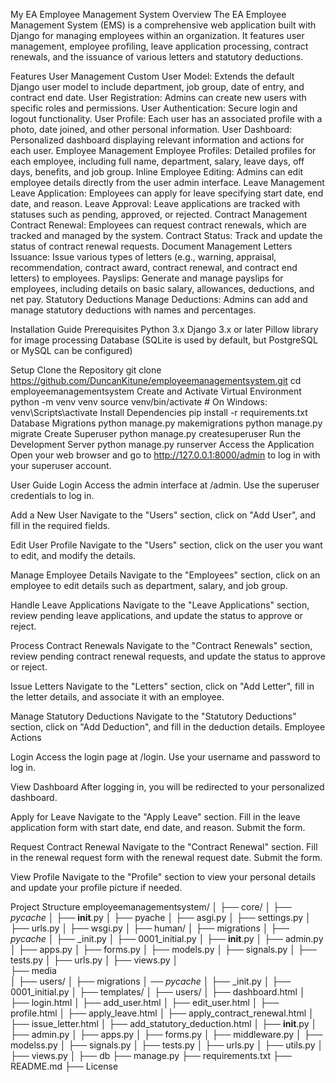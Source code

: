 My EA Employee Management System
Overview
The EA Employee Management System (EMS) is a comprehensive web application built with Django for managing employees within an organization. It features user management, employee profiling, leave application processing, contract renewals, and the issuance of various letters and statutory deductions.

Features
User Management
Custom User Model: Extends the default Django user model to include department, job group, date of entry, and contract end date.
User Registration: Admins can create new users with specific roles and permissions.
User Authentication: Secure login and logout functionality.
User Profile: Each user has an associated profile with a photo, date joined, and other personal information.
User Dashboard: Personalized dashboard displaying relevant information and actions for each user.
Employee Management
Employee Profiles: Detailed profiles for each employee, including full name, department, salary, leave days, off days, benefits, and job group.
Inline Employee Editing: Admins can edit employee details directly from the user admin interface.
Leave Management
Leave Application: Employees can apply for leave specifying start date, end date, and reason.
Leave Approval: Leave applications are tracked with statuses such as pending, approved, or rejected.
Contract Management
Contract Renewal: Employees can request contract renewals, which are tracked and managed by the system.
Contract Status: Track and update the status of contract renewal requests.
Document Management
Letters Issuance: Issue various types of letters (e.g., warning, appraisal, recommendation, contract award, contract renewal, and contract end letters) to employees.
Payslips: Generate and manage payslips for employees, including details on basic salary, allowances, deductions, and net pay.
Statutory Deductions
Manage Deductions: Admins can add and manage statutory deductions with names and percentages.

Installation Guide
Prerequisites
Python 3.x
Django 3.x or later
Pillow library for image processing
Database (SQLite is used by default, but PostgreSQL or MySQL can be configured)

Setup
Clone the Repository git clone https://github.com/DuncanKitune/employeemanagementsystem.git cd employeemanagementsystem
Create and Activate Virtual Environment python -m venv venv source venv/bin/activate # On Windows: venv\Scripts\activate
Install Dependencies pip install -r requirements.txt
Database Migrations python manage.py makemigrations python manage.py migrate
Create Superuser python manage.py createsuperuser
Run the Development Server python manage.py runserver
Access the Application Open your web browser and go to http://127.0.0.1:8000/admin to log in with your superuser account.

User Guide
Login
Access the admin interface at /admin. Use the superuser credentials to log in.

Add a New User
Navigate to the "Users" section, click on "Add User", and fill in the required fields.

Edit User Profile
Navigate to the "Users" section, click on the user you want to edit, and modify the details.

Manage Employee Details
Navigate to the "Employees" section, click on an employee to edit details such as department, salary, and job group.

Handle Leave Applications
Navigate to the "Leave Applications" section, review pending leave applications, and update the status to approve or reject.

Process Contract Renewals
Navigate to the "Contract Renewals" section, review pending contract renewal requests, and update the status to approve or reject.

Issue Letters
Navigate to the "Letters" section, click on "Add Letter", fill in the letter details, and associate it with an employee.

Manage Statutory Deductions
Navigate to the "Statutory Deductions" section, click on "Add Deduction", and fill in the deduction details.
Employee Actions

Login
Access the login page at /login. Use your username and password to log in.

View Dashboard
After logging in, you will be redirected to your personalized dashboard.

Apply for Leave
Navigate to the "Apply Leave" section. Fill in the leave application form with start date, end date, and reason. Submit the form.

Request Contract Renewal
Navigate to the "Contract Renewal" section. Fill in the renewal request form with the renewal request date. Submit the form.

View Profile
Navigate to the "Profile" section to view your personal details and update your profile picture if needed.

Project Structure
employeemanagementsystem/
│
├── core/
│   ├── _pycache_
│       ├── __init__.py
│       ├── pyache
│       ├── asgi.py
│       ├── settings.py
│       ├── urls.py
│       ├── wsgi.py
│
├── human/
│    ├── migrations
│       ├── _pycache_
│           ├── _init.py
│           ├── 0001_initial.py
│    ├── __init__.py
│    ├── admin.py
│    ├── apps.py
│    ├── forms.py
│    ├── models.py
│    ├── signals.py
│    ├── tests.py
│    ├── urls.py
│    ├── views.py
│       
├── media       
│
├── users/
│   ├── migrations
│        ── _pycache_
│           ├── _init.py
│           ├── 0001_initial.py
│   ├── templates/
│       ├── users/
│           ├── dashboard.html
│           ├── login.html
│           ├── add_user.html
│           ├── edit_user.html
│           ├── profile.html
│           ├── apply_leave.html
│           ├── apply_contract_renewal.html
│           ├── issue_letter.html
│           ├── add_statutory_deduction.html
│   ├── __init__.py
│   ├── admin.py
│   ├── apps.py
│   ├── forms.py
│   ├── middleware.py
│   ├── modelss.py
│   ├── signals.py
│   ├── tests.py
│   ├── urls.py
│   ├── utils.py
│   ├── views.py
│
├── db
├── manage.py
├── requirements.txt
├── README.md
├── License